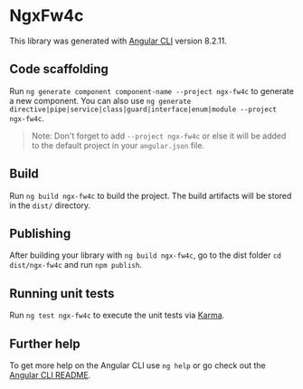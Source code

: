 # NgxFw4c

This library was generated with [Angular CLI](https://github.com/angular/angular-cli) version 8.2.11.

## Code scaffolding

Run `ng generate component component-name --project ngx-fw4c` to generate a new component. You can also use `ng generate directive|pipe|service|class|guard|interface|enum|module --project ngx-fw4c`.
> Note: Don't forget to add `--project ngx-fw4c` or else it will be added to the default project in your `angular.json` file. 

## Build

Run `ng build ngx-fw4c` to build the project. The build artifacts will be stored in the `dist/` directory.

## Publishing

After building your library with `ng build ngx-fw4c`, go to the dist folder `cd dist/ngx-fw4c` and run `npm publish`.

## Running unit tests

Run `ng test ngx-fw4c` to execute the unit tests via [Karma](https://karma-runner.github.io).

## Further help

To get more help on the Angular CLI use `ng help` or go check out the [Angular CLI README](https://github.com/angular/angular-cli/blob/master/README.md).
